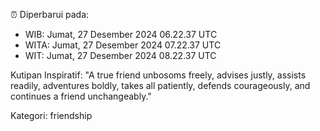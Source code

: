 ⏰ Diperbarui pada:
- WIB: Jumat, 27 Desember 2024 06.22.37 UTC
- WITA: Jumat, 27 Desember 2024 07.22.37 UTC
- WIT: Jumat, 27 Desember 2024 08.22.37 UTC

Kutipan Inspiratif:
"A true friend unbosoms freely, advises justly, assists readily, adventures boldly, takes all patiently, defends courageously, and continues a friend unchangeably."


Kategori: friendship

